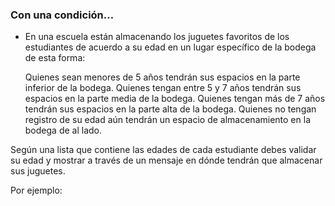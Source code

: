 ### Con una condición…

 - En una escuela están almacenando los juguetes favoritos de los estudiantes de acuerdo a su edad en un lugar específico de la bodega de esta forma:

    Quienes sean menores de 5 años tendrán sus espacios en la parte inferior de la bodega.
    Quienes tengan entre 5 y 7 años tendrán sus espacios en la parte media de la bodega.
    Quienes tengan más de 7 años tendrán sus espacios en la parte alta de la bodega.
    Quienes no tengan registro de su edad aún tendrán un espacio de almacenamiento en la bodega de al lado.

Según una lista que contiene las edades de cada estudiante debes validar su edad y mostrar a través de un mensaje en dónde tendrán que almacenar sus juguetes.

Por ejemplo:

